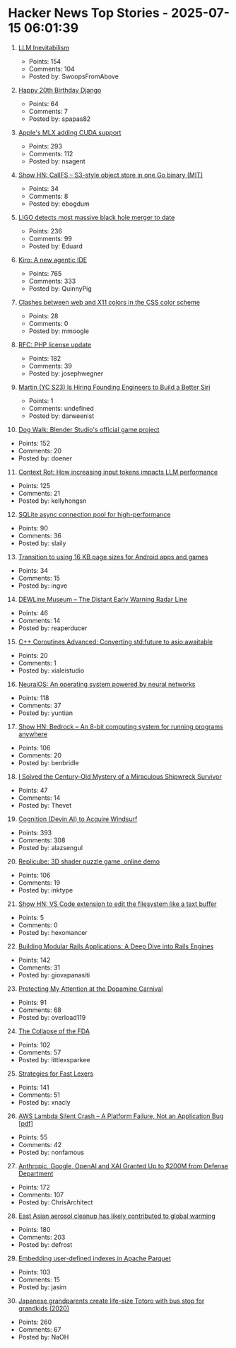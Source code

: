 # Hacker News Top Stories - 2025-07-15 06:01:39

1. [LLM Inevitabilism](https://tomrenner.com/posts/llm-inevitabilism/)
   - Points: 154
   - Comments: 104
   - Posted by: SwoopsFromAbove

2. [Happy 20th Birthday Django](https://www.djangoproject.com/weblog/2025/jul/13/happy-20th-birthday-django/)
   - Points: 64
   - Comments: 7
   - Posted by: spapas82

3. [Apple's MLX adding CUDA support](https://github.com/ml-explore/mlx/pull/1983)
   - Points: 293
   - Comments: 112
   - Posted by: nsagent

4. [Show HN: CallFS – S3-style object store in one Go binary (MIT)](https://github.com/ebogdum/callfs)
   - Points: 34
   - Comments: 8
   - Posted by: ebogdum

5. [LIGO detects most massive black hole merger to date](https://www.caltech.edu/about/news/ligo-detects-most-massive-black-hole-merger-to-date)
   - Points: 236
   - Comments: 99
   - Posted by: Eduard

6. [Kiro: A new agentic IDE](https://kiro.dev/blog/introducing-kiro/)
   - Points: 765
   - Comments: 333
   - Posted by: QuinnyPig

7. [Clashes between web and X11 colors in the CSS color scheme](https://en.wikipedia.org/wiki/X11_color_names)
   - Points: 28
   - Comments: 0
   - Posted by: mmoogle

8. [RFC: PHP license update](https://wiki.php.net/rfc/php_license_update)
   - Points: 182
   - Comments: 39
   - Posted by: josephwegner

9. [Martin (YC S23) Is Hiring Founding Engineers to Build a Better Siri](https://www.ycombinator.com/companies/martin/jobs/)
   - Points: 1
   - Comments: undefined
   - Posted by: darweenist

10. [Dog Walk: Blender Studio's official game project](https://blenderstudio.itch.io/dogwalk)
   - Points: 152
   - Comments: 20
   - Posted by: doener

11. [Context Rot: How increasing input tokens impacts LLM performance](https://research.trychroma.com/context-rot)
   - Points: 125
   - Comments: 21
   - Posted by: kellyhongsn

12. [SQLite async connection pool for high-performance](https://github.com/slaily/aiosqlitepool)
   - Points: 90
   - Comments: 36
   - Posted by: slaily

13. [Transition to using 16 KB page sizes for Android apps and games](https://android-developers.googleblog.com/2025/07/transition-to-16-kb-page-sizes-android-apps-games-android-studio.html)
   - Points: 34
   - Comments: 15
   - Posted by: ingve

14. [DEWLine Museum – The Distant Early Warning Radar Line](https://dewlinemuseum.com/)
   - Points: 46
   - Comments: 14
   - Posted by: reaperducer

15. [C++ Coroutines Advanced: Converting std:future to asio:awaitable](https://www.ddhigh.com/en/2025/07/15/cpp-coroutine-future-to-awaitable/)
   - Points: 20
   - Comments: 1
   - Posted by: xialeistudio

16. [NeuralOS: An operating system powered by neural networks](https://neural-os.com/)
   - Points: 118
   - Comments: 37
   - Posted by: yuntian

17. [Show HN: Bedrock – An 8-bit computing system for running programs anywhere](https://benbridle.com/projects/bedrock.html)
   - Points: 106
   - Comments: 20
   - Posted by: benbridle

18. [I Solved the Century-Old Mystery of a Miraculous Shipwreck Survivor](https://thewalrus.ca/empress-of-ireland-survivor-mystery/)
   - Points: 47
   - Comments: 14
   - Posted by: Thevet

19. [Cognition (Devin AI) to Acquire Windsurf](https://cognition.ai/blog/windsurf)
   - Points: 393
   - Comments: 308
   - Posted by: alazsengul

20. [Replicube: 3D shader puzzle game, online demo](https://replicube.xyz/staging/)
   - Points: 106
   - Comments: 19
   - Posted by: inktype

21. [Show HN: VS Code extension to edit the filesystem like a text buffer](https://github.com/ahrm/voil)
   - Points: 5
   - Comments: 0
   - Posted by: hexomancer

22. [Building Modular Rails Applications: A Deep Dive into Rails Engines](https://www.panasiti.me/blog/modular-rails-applications-rails-engines-active-storage-dashboard/)
   - Points: 142
   - Comments: 31
   - Posted by: giovapanasiti

23. [Protecting My Attention at the Dopamine Carnival](https://www.amirsharif.com/protecting-my-attention-at-the-dopamine-carnival)
   - Points: 91
   - Comments: 68
   - Posted by: overload119

24. [The Collapse of the FDA](https://www.nytimes.com/2025/07/08/magazine/fda-collapse-rfk-kennedy.html)
   - Points: 102
   - Comments: 57
   - Posted by: littlexsparkee

25. [Strategies for Fast Lexers](https://xnacly.me/posts/2025/fast-lexer-strategies/)
   - Points: 141
   - Comments: 51
   - Posted by: xnacly

26. [AWS Lambda Silent Crash – A Platform Failure, Not an Application Bug [pdf]](https://lyons-den.com/whitepapers/aws-lambda-silent-crash.pdf)
   - Points: 55
   - Comments: 42
   - Posted by: nonfamous

27. [Anthropic, Google, OpenAI and XAI Granted Up to $200M from Defense Department](https://www.cnbc.com/2025/07/14/anthropic-google-openai-xai-granted-up-to-200-million-from-dod.html)
   - Points: 172
   - Comments: 107
   - Posted by: ChrisArchitect

28. [East Asian aerosol cleanup has likely contributed to global warming](https://www.nature.com/articles/s43247-025-02527-3)
   - Points: 180
   - Comments: 203
   - Posted by: defrost

29. [Embedding user-defined indexes in Apache Parquet](https://datafusion.apache.org/blog/2025/07/14/user-defined-parquet-indexes/)
   - Points: 103
   - Comments: 15
   - Posted by: jasim

30. [Japanese grandparents create life-size Totoro with bus stop for grandkids (2020)](https://mymodernmet.com/totoro-sculpture-bus-stop/)
   - Points: 260
   - Comments: 67
   - Posted by: NaOH


